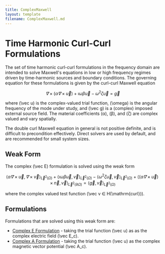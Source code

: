 ```yaml
---
title: ComplexMaxwell
layout: template
filename: ComplexMaxwell.md
---
```

# Time Harmonic Curl-Curl Formulations
The set of time harmonic curl-curl formulations in the frequency domain are intended to solve Maxwell's equations in low or high frequency regimes driven by time-harmonic sources and boundary conditions.
The governing equation for these formulations is given by the curl-curl Maxwell equation

$$
\vec ∇× \left(α \vec ∇× \vec u\right) + \imath ω β \vec u - ω^2 ζ \vec u = \vec g
$$

where \(\vec u\) is the complex-valued trial function, \(\omega\) is the angular frequency of the mode under study, and \(\vec g\) is a (complex) imposed external source field. The material coefficients \(α\), \(β\), and \(ζ\) are complex valued and vary spatially.

The double curl Maxwell equation in general is not positive definite, and is difficult to precondition effectively. Direct solvers are used by default, and are recommended for small system sizes.

## Weak Form
The complex \(\vec E\) formulation is solved using the weak form

$$
\langle α \vec ∇ × \vec u, \vec ∇× \vec v \rangle_{\vec L^2(\Omega)} + \langle \imath ω β \vec u, \vec v \rangle_{\vec L^2(\Omega)} - \langle ω^2 ζ \vec u, \vec v \rangle_{\vec L^2(\Omega)} + \left\langle \left( α \vec ∇ × \vec u \right) × \vec n, \vec v\right\rangle_{\vec L^2(\partial \Omega)} = \langle \vec g, \vec v \rangle_{\vec L^2(\Omega)}
$$

where the complex valued test function \(\vec v ∈ H(\mathrm{curl})\).

## Formulations
Formulations that are solved using this weak form are:
- [Complex E Formulation](ComplexEFormulation.md) - taking the trial function \(\vec u\) as as the complex electric field \(\vec E_c\).
- [Complex A Formulation](ComplexAFormulation.md) - taking the trial function \(\vec u\) as the complex magnetic vector potential \(\vec A_c\).